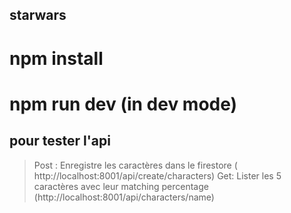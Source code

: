 ## starwars
# npm install
# npm run dev (in dev mode)

## pour tester l'api
> Post : Enregistre les caractères dans le firestore ( http://localhost:8001/api/create/characters)
> Get: Lister les 5 caractères avec leur matching percentage (http://localhost:8001/api/characters/name)
